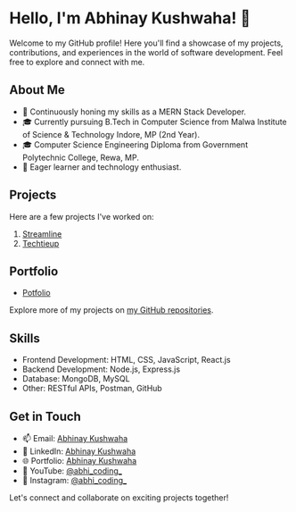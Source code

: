 # Hello, I'm Abhinay Kushwaha! 👋

Welcome to my GitHub profile! Here you'll find a showcase of my projects, contributions, and experiences in the world of software development. Feel free to explore and connect with me.

## About Me

- 💼 Continuously honing my skills as a MERN Stack Developer.
- 🎓 Currently pursuing B.Tech in Computer Science from Malwa Institute of Science & Technology Indore, MP (2nd Year).
- 🎓 Computer Science Engineering Diploma from Government Polytechnic College, Rewa, MP.
- 🌱 Eager learner and technology enthusiast.



## Projects

Here are a few projects I've worked on:

1. [Streamline](https://streamline.ozonesoftsolutions.com/)
2. [Techtieup](https://techtieup.com/)


## Portfolio
- [Potfolio](https://abhinay-kushwaha.netlify.app/)
   

Explore more of my projects on [my GitHub repositories](https://github.com/abhinay-kushwaha).

## Skills

- Frontend Development: HTML, CSS, JavaScript, React.js
- Backend Development: Node.js, Express.js
- Database: MongoDB, MySQL
- Other: RESTful APIs, Postman, GitHub

## Get in Touch

- 📫 Email: [Abhinay Kushwaha](mailto:abhinayark0@gmail.com)
- 🔗 LinkedIn: [Abhinay Kushwaha](https://www.linkedin.com/in/abhinay-kushwaha-78b767285)
- 🌐 Portfolio: [Abhinay Kushwaha](https://abhinay-kushwaha.netlify.app/)
- 🎥 YouTube: [@abhi_coding_]( )
- 📸 Instagram: [@abhi_coding_]( )


Let's connect and collaborate on exciting projects together!


